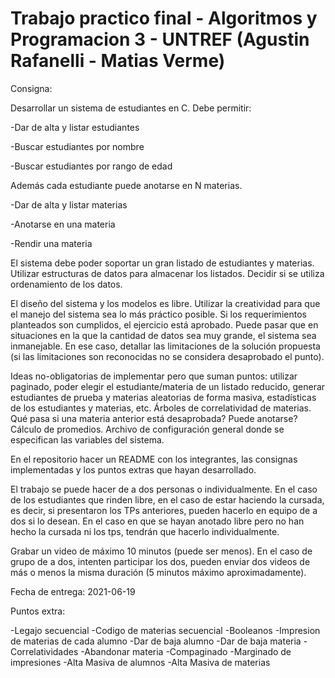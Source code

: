 # Trabajo practico final - Algoritmos y Programacion 3 - UNTREF (Agustin Rafanelli - Matias Verme)

Consigna:

Desarrollar un sistema de estudiantes en C. Debe permitir:

-Dar de alta y listar estudiantes

-Buscar estudiantes por nombre

-Buscar estudiantes por rango de edad

Además cada estudiante puede anotarse en N materias.

-Dar de alta y listar materias

-Anotarse en una materia

-Rendir una materia

El sistema debe poder soportar un gran listado de estudiantes y materias. Utilizar estructuras de datos para almacenar los listados. Decidir si se utiliza ordenamiento de los datos.

El diseño del sistema y los modelos es libre. Utilizar la creatividad para que el manejo del sistema sea lo más práctico posible. Si los requerimientos planteados son cumplidos, el ejercicio está aprobado. Puede pasar que en situaciones en la que la cantidad de datos sea muy grande, el sistema sea inmanejable. En ese caso, detallar las limitaciones de la solución propuesta (si las limitaciones son reconocidas no se considera desaprobado el punto).

Ideas no-obligatorias de implementar pero que suman puntos: utilizar paginado, poder elegir el estudiante/materia de un listado reducido, generar estudiantes de prueba y materias aleatorias de forma masiva, estadísticas de los estudiantes y materias, etc. Árboles de correlatividad de materias. Qué pasa si una materia anterior está desaprobada? Puede anotarse? Cálculo de promedios. Archivo de configuración general donde se especifican las variables del sistema.

En el repositorio hacer un README con los integrantes, las consignas implementadas y los puntos extras que hayan desarrollado.

El trabajo se puede hacer de a dos personas o individualmente. En el caso de los estudiantes que rinden libre, en el caso de estar haciendo la cursada, es decir, si presentaron los TPs anteriores, pueden hacerlo en equipo de a dos si lo desean. En el caso en que se hayan anotado libre pero no han hecho la cursada ni los tps, tendrán que hacerlo individualmente.

Grabar un video de máximo 10 minutos (puede ser menos). En el caso de grupo de a dos, intenten participar los dos, pueden enviar dos videos de más o menos la misma duración (5 minutos máximo aproximadamente).

Fecha de entrega: 2021-06-19


Puntos extra:

-Legajo secuencial
-Codigo de materias secuencial
-Booleanos
-Impresion de materias de cada alumno
-Dar de baja alumno
-Dar de baja materia 
-Correlatividades
-Abandonar materia
-Compaginado
-Marginado de impresiones 
-Alta Masiva de alumnos
-Alta Masiva de materias
